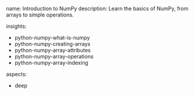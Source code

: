 name: Introduction to NumPy 
description: Learn the basics of NumPy, from arrays to simple operations.

insights:
  - python-numpy-what-is-numpy
  - python-numpy-creating-arrays
  - python-numpy-array-attributes
  - python-numpy-array-operations
  - python-numpy-array-indexing

aspects:
  - deep
 
